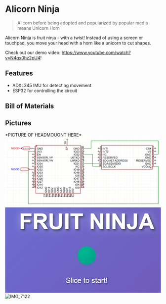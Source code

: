 # Alicorn Ninja

> Alicorn before being adopted and popularized by popular media means Unicorn Horn <br>

Alicorn Ninja is fruit ninja - with a twist! Instead of using a screen or touchpad, you move your head with a horn like a unicorn to cut shapes.

Check out our demo video: https://www.youtube.com/watch?v=N4qx0hz2pU4!

## Features
- ADXL345 IMU for detecting movement
- ESP32 for controlling the circuit

## Bill of Materials

## Pictures

\*PICTURE OF HEADMOUONT HERE\*
![alt text](GH-Images/schematic.png)
![alt text](GH-Images/site.png)
![IMG_7122](https://github.com/user-attachments/assets/e2f4e200-84fc-4bb5-b35b-4aebb15413f2)
